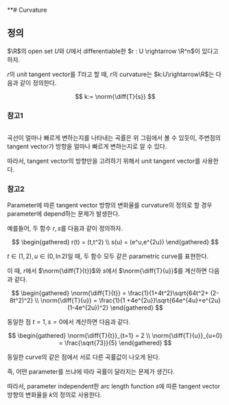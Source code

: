 **# Curvature
## 정의
$\R$의 open set $U$와 $U$에서 differentiable한 $r : U \rightarrow \R^n$이 있다고 하자.

$r$의 unit tangent vector를 $T$라고 할 때, $r$의 curvature는 $k:U\rightarrow\R$는 다음과 같이 정의한다.

$$ k:= \norm{\diff{T}{s}} $$

### 참고1

```{figure} _image/0401.png
```

곡선이 얼마나 빠르게 변하는지를 나타내는 곡률은 위 그림에서 볼 수 있듯이, 주변점의 tangent vector가 방향을 얼마나 빠르게 변하는지로 알 수 있다.

따라서, tangent vector의 방향만을 고려하기 위해서 unit tangent vector를 사용한다.

### 참고2
Parameter에 따른 tangent vector 방향의 변화율를 curvature의 정의로 할 경우 parameter에 depend하는 문제가 발생한다.

예를들어, 두 함수 $r,s$를 다음과 같이 정의하자.

$$ \begin{gathered} r(t) = (t,t^2) \\ s(u) = (e^u,e^{2u}) \end{gathered} $$

$t \in (1,2), u \in (0, \ln2)$일 때, 두 함수 모두 같은 parametric curve를 표현한다.

이 때, $r$에서 $\norm{\diff{T}{t}}$와 $s$에서 $\norm{\diff{T}{u}}$를 계산하면 다음과 같다.

$$ \begin{gathered} \norm{\diff{T}{t}} = \frac{1}{1+4t^2}\sqrt{64t^2+ (2-8t^2)^2} \\ \norm{\diff{T}{u}} = \frac{1}{1 +4e^{2u}}\sqrt{64e^{4u}+e^{2u}(1-4e^{2u})^2} \end{gathered} $$

동일한 점 $t=1,s=0$에서 계산하면 다음과 같다.

$$ \begin{gathered} \norm{\diff{T}{t}}_{t=1} = 2 \\ \norm{\diff{T}{u}}_{u=0} = \frac{\sqrt{73}}{5} \end{gathered} $$

동일한 curve의 같은 점에서 서로 다른 곡률값이 나오게 된다.

즉, 어떤 parameter를 쓰냐에 따라 곡률이 달라지는 문제가 생긴다.

따라서, parameter independent한 arc length function $s$에 따른 tangent vector 방향의 변화율을 $k$의 정의로 사용한다.